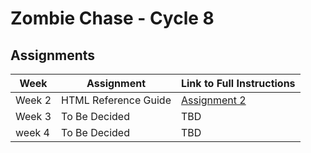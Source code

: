 # Zombie Chase - Cycle 8

## Assignments

| Week | Assignment | Link to Full Instructions |
| ----------- | ----------- |  ----------- |
| Week 2 | HTML Reference Guide | [Assignment 2](./blob/master/Zombie-Chase-Assignments/week-2.md) |
| Week 3 | To Be Decided | TBD |
| week 4 | To Be Decided | TBD |
